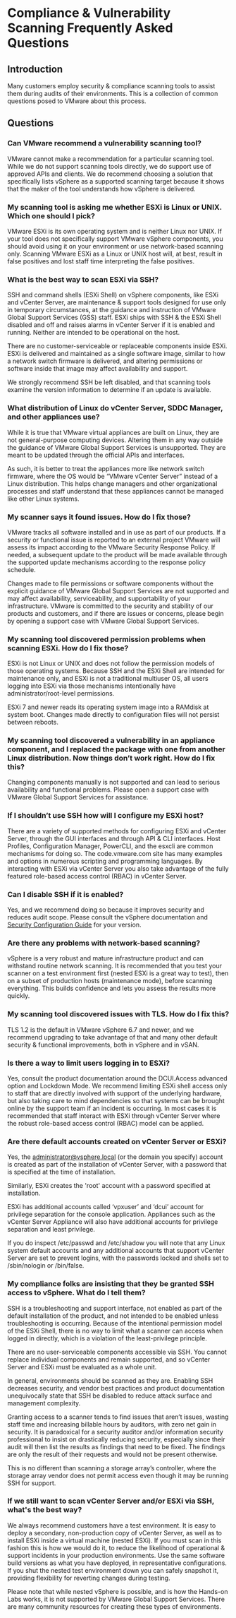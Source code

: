 # Compliance & Vulnerability Scanning Frequently Asked Questions
Introduction
------------

Many customers employ security & compliance scanning tools to assist them during audits of their environments. This is a collection of common questions posed to VMware about this process.

Questions
---------

### Can VMware recommend a vulnerability scanning tool?

VMware cannot make a recommendation for a particular scanning tool. While we do not support scanning tools directly, we do support use of approved APIs and clients. We do recommend choosing a solution that specifically lists vSphere as a supported scanning target because it shows that the maker of the tool understands how vSphere is delivered.

### My scanning tool is asking me whether ESXi is Linux or UNIX. Which one should I pick?

VMware ESXi is its own operating system and is neither Linux nor UNIX. If your tool does not specifically support VMware vSphere components, you should avoid using it on your environment or use network-based scanning only. Scanning VMware ESXi as a Linux or UNIX host will, at best, result in false positives and lost staff time interpreting the false positives.

### What is the best way to scan ESXi via SSH?

SSH and command shells (ESXi Shell) on vSphere components, like ESXi and vCenter Server, are maintenance & support tools designed for use only in temporary circumstances, at the guidance and instruction of VMware Global Support Services (GSS) staff. ESXi ships with SSH & the ESXi Shell disabled and off and raises alarms in vCenter Server if it is enabled and running. Neither are intended to be operational on the host.

There are no customer-serviceable or replaceable components inside ESXi. ESXi is delivered and maintained as a single software image, similar to how a network switch firmware is delivered, and altering permissions or software inside that image may affect availability and support.

We strongly recommend SSH be left disabled, and that scanning tools examine the version information to determine if an update is available.

### What distribution of Linux do vCenter Server, SDDC Manager, and other appliances use?

While it is true that VMware virtual appliances are built on Linux, they are not general-purpose computing devices. Altering them in any way outside the guidance of VMware Global Support Services is unsupported. They are meant to be updated through the official APIs and interfaces.

As such, it is better to treat the appliances more like network switch firmware, where the OS would be “VMware vCenter Server” instead of a Linux distribution. This helps change managers and other organizational processes and staff understand that these appliances cannot be managed like other Linux systems.

### My scanner says it found issues. How do I fix those?

VMware tracks all software installed and in use as part of our products. If a security or functional issue is reported to an external project VMware will assess its impact according to the VMware Security Response Policy. If needed, a subsequent update to the product will be made available through the supported update mechanisms according to the response policy schedule.

Changes made to file permissions or software components without the explicit guidance of VMware Global Support Services are not supported and may affect availability, serviceability, and supportability of your infrastructure. VMware is committed to the security and stability of our products and customers, and if there are issues or concerns, please begin by opening a support case with VMware Global Support Services.

### My scanning tool discovered permission problems when scanning ESXi. How do I fix those?

ESXi is not Linux or UNIX and does not follow the permission models of those operating systems. Because SSH and the ESXi Shell are intended for maintenance only, and ESXi is not a traditional multiuser OS, all users logging into ESXi via those mechanisms intentionally have administrator/root-level permissions.

ESXi 7 and newer reads its operating system image into a RAMdisk at system boot. Changes made directly to configuration files will not persist between reboots.

### My scanning tool discovered a vulnerability in an appliance component, and I replaced the package with one from another Linux distribution. Now things don’t work right. How do I fix this?

Changing components manually is not supported and can lead to serious availability and functional problems. Please open a support case with VMware Global Support Services for assistance.

### If I shouldn’t use SSH how will I configure my ESXi host?

There are a variety of supported methods for configuring ESXi and vCenter Server, through the GUI interfaces and through API & CLI interfaces. Host Profiles, Configuration Manager, PowerCLI, and the esxcli are common mechanisms for doing so. The code.vmware.com site has many examples and options in numerous scripting and programming languages. By interacting with ESXi via vCenter Server you also take advantage of the fully featured role-based access control (RBAC) in vCenter Server.

### Can I disable SSH if it is enabled?

Yes, and we recommend doing so because it improves security and reduces audit scope. Please consult the vSphere documentation and [Security Configuration Guide](https://bit.ly/vcf-scg) for your version.

### Are there any problems with network-based scanning?

vSphere is a very robust and mature infrastructure product and can withstand routine network scanning. It is recommended that you test your scanner on a test environment first (nested ESXi is a great way to test), then on a subset of production hosts (maintenance mode), before scanning everything. This builds confidence and lets you assess the results more quickly.

### My scanning tool discovered issues with TLS. How do I fix this?

TLS 1.2 is the default in VMware vSphere 6.7 and newer, and we recommend upgrading to take advantage of that and many other default security & functional improvements, both in vSphere and in vSAN.

### Is there a way to limit users logging in to ESXi?

Yes, consult the product documentation around the DCUI.Access advanced option and Lockdown Mode. We recommend limiting ESXi shell access only to staff that are directly involved with support of the underlying hardware, but also taking care to mind dependencies so that systems can be brought online by the support team if an incident is occurring. In most cases it is recommended that staff interact with ESXi through vCenter Server where the robust role-based access control (RBAC) model can be applied.

### Are there default accounts created on vCenter Server or ESXi?

Yes, the administrator@vsphere.local (or the domain you specify) account is created as part of the installation of vCenter Server, with a password that is specified at the time of installation.

Similarly, ESXi creates the 'root' account with a password specified at installation.

ESXi has additional accounts called ‘vpxuser’ and ‘dcui’ account for privilege separation for the console application. Appliances such as the vCenter Server Appliance will also have additional accounts for privilege separation and least privilege.

If you do inspect /etc/passwd and /etc/shadow you will note that any Linux system default accounts and any additional accounts that support vCenter Server are set to prevent logins, with the passwords locked and shells set to /sbin/nologin or /bin/false.

### My compliance folks are insisting that they be granted SSH access to vSphere. What do I tell them?

SSH is a troubleshooting and support interface, not enabled as part of the default installation of the product, and not intended to be enabled unless troubleshooting is occurring. Because of the intentional permission model of the ESXi Shell, there is no way to limit what a scanner can access when logged in directly, which is a violation of the least-privilege principle.

There are no user-serviceable components accessible via SSH. You cannot replace individual components and remain supported, and so vCenter Server and ESXi must be evaluated as a whole unit.

In general, environments should be scanned as they are. Enabling SSH decreases security, and vendor best practices and product documentation unequivocally state that SSH be disabled to reduce attack surface and management complexity.

Granting access to a scanner tends to find issues that aren’t issues, wasting staff time and increasing billable hours by auditors, with zero net gain in security. It is paradoxical for a security auditor and/or information security professional to insist on drastically reducing security, especially since their audit will then list the results as findings that need to be fixed. The findings are only the result of their requests and would not be present otherwise.

This is no different than scanning a storage array’s controller, where the storage array vendor does not permit access even though it may be running SSH for support.

### If we still want to scan vCenter Server and/or ESXi via SSH, what's the best way?

We always recommend customers have a test environment. It is easy to deploy a secondary, non-production copy of vCenter Server, as well as to install ESXi inside a virtual machine (nested ESXi). If you must scan in this fashion this is how we would do it, to reduce the likelihood of operational & support incidents in your production environments. Use the same software build versions as what you have deployed, in representative configurations. If you shut the nested test environment down you can safely snapshot it, providing flexibility for reverting changes during testing.

Please note that while nested vSphere is possible, and is how the Hands-on Labs works, it is not supported by VMware Global Support Services. There are many community resources for creating these types of environments.